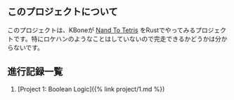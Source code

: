## このプロジェクトについて
このプロジェクトは、KBoneが [Nand To Tetris](https://www.nand2tetris.org/) をRustでやってみるプロジェクトです。特にロケハンのようなことはしていないので完走できるかどうかは分からないです。

## 進行記録一覧
1. [Project 1: Boolean Logic]({% link project/1.md %})
